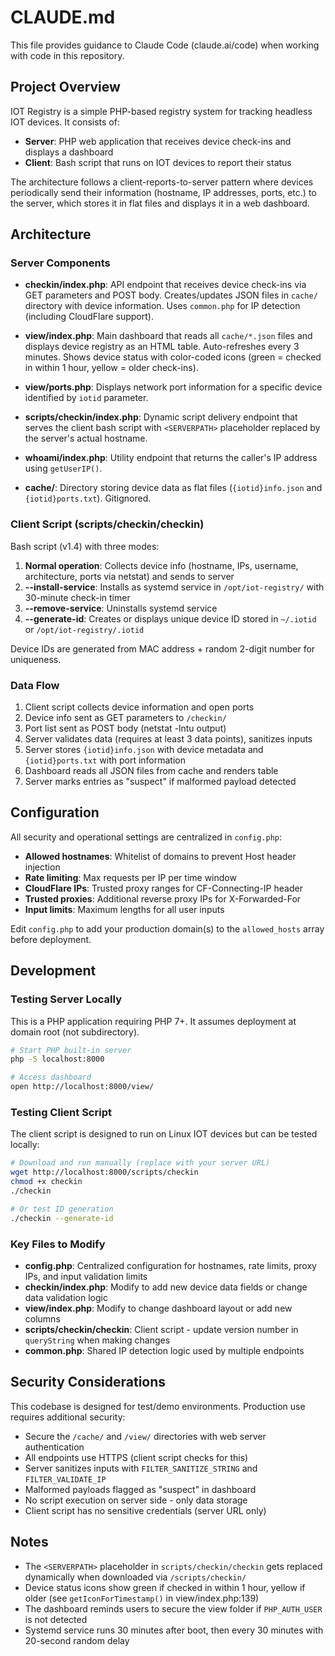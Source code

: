# CLAUDE.md

This file provides guidance to Claude Code (claude.ai/code) when working with code in this repository.

## Project Overview

IOT Registry is a simple PHP-based registry system for tracking headless IOT devices. It consists of:
- **Server**: PHP web application that receives device check-ins and displays a dashboard
- **Client**: Bash script that runs on IOT devices to report their status

The architecture follows a client-reports-to-server pattern where devices periodically send their information (hostname, IP addresses, ports, etc.) to the server, which stores it in flat files and displays it in a web dashboard.

## Architecture

### Server Components

- **checkin/index.php**: API endpoint that receives device check-ins via GET parameters and POST body. Creates/updates JSON files in `cache/` directory with device information. Uses `common.php` for IP detection (including CloudFlare support).

- **view/index.php**: Main dashboard that reads all `cache/*.json` files and displays device registry as an HTML table. Auto-refreshes every 3 minutes. Shows device status with color-coded icons (green = checked in within 1 hour, yellow = older check-ins).

- **view/ports.php**: Displays network port information for a specific device identified by `iotid` parameter.

- **scripts/checkin/index.php**: Dynamic script delivery endpoint that serves the client bash script with `<SERVERPATH>` placeholder replaced by the server's actual hostname.

- **whoami/index.php**: Utility endpoint that returns the caller's IP address using `getUserIP()`.

- **cache/**: Directory storing device data as flat files (`{iotid}info.json` and `{iotid}ports.txt`). Gitignored.

### Client Script (scripts/checkin/checkin)

Bash script (v1.4) with three modes:
1. **Normal operation**: Collects device info (hostname, IPs, username, architecture, ports via netstat) and sends to server
2. **--install-service**: Installs as systemd service in `/opt/iot-registry/` with 30-minute check-in timer
3. **--remove-service**: Uninstalls systemd service
4. **--generate-id**: Creates or displays unique device ID stored in `~/.iotid` or `/opt/iot-registry/.iotid`

Device IDs are generated from MAC address + random 2-digit number for uniqueness.

### Data Flow

1. Client script collects device information and open ports
2. Device info sent as GET parameters to `/checkin/`
3. Port list sent as POST body (netstat -lntu output)
4. Server validates data (requires at least 3 data points), sanitizes inputs
5. Server stores `{iotid}info.json` with device metadata and `{iotid}ports.txt` with port information
6. Dashboard reads all JSON files from cache and renders table
7. Server marks entries as "suspect" if malformed payload detected

## Configuration

All security and operational settings are centralized in `config.php`:
- **Allowed hostnames**: Whitelist of domains to prevent Host header injection
- **Rate limiting**: Max requests per IP per time window
- **CloudFlare IPs**: Trusted proxy ranges for CF-Connecting-IP header
- **Trusted proxies**: Additional reverse proxy IPs for X-Forwarded-For
- **Input limits**: Maximum lengths for all user inputs

Edit `config.php` to add your production domain(s) to the `allowed_hosts` array before deployment.

## Development

### Testing Server Locally

This is a PHP application requiring PHP 7+. It assumes deployment at domain root (not subdirectory).

```bash
# Start PHP built-in server
php -S localhost:8000

# Access dashboard
open http://localhost:8000/view/
```

### Testing Client Script

The client script is designed to run on Linux IOT devices but can be tested locally:

```bash
# Download and run manually (replace with your server URL)
wget http://localhost:8000/scripts/checkin
chmod +x checkin
./checkin

# Or test ID generation
./checkin --generate-id
```

### Key Files to Modify

- **config.php**: Centralized configuration for hostnames, rate limits, proxy IPs, and input validation limits
- **checkin/index.php**: Modify to add new device data fields or change data validation logic
- **view/index.php**: Modify to change dashboard layout or add new columns
- **scripts/checkin/checkin**: Client script - update version number in `queryString` when making changes
- **common.php**: Shared IP detection logic used by multiple endpoints

## Security Considerations

This codebase is designed for test/demo environments. Production use requires additional security:

- Secure the `/cache/` and `/view/` directories with web server authentication
- All endpoints use HTTPS (client script checks for this)
- Server sanitizes inputs with `FILTER_SANITIZE_STRING` and `FILTER_VALIDATE_IP`
- Malformed payloads flagged as "suspect" in dashboard
- No script execution on server side - only data storage
- Client script has no sensitive credentials (server URL only)

## Notes

- The `<SERVERPATH>` placeholder in `scripts/checkin/checkin` gets replaced dynamically when downloaded via `/scripts/checkin/`
- Device status icons show green if checked in within 1 hour, yellow if older (see `getIconForTimestamp()` in view/index.php:139)
- The dashboard reminds users to secure the view folder if `PHP_AUTH_USER` is not detected
- Systemd service runs 30 minutes after boot, then every 30 minutes with 20-second random delay
